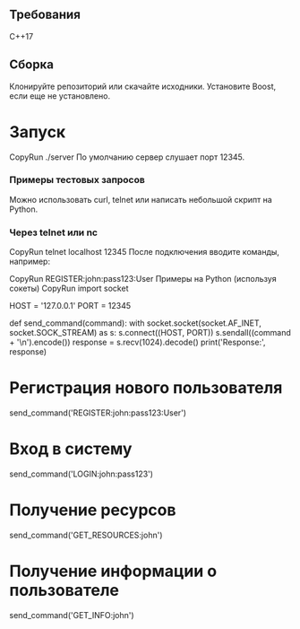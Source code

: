 ## Требования
C++17
## Сборка
Клонируйте репозиторий или скачайте исходники.
Установите Boost, если еще не установлено.
# Запуск
CopyRun
./server
По умолчанию сервер слушает порт 12345.

### Примеры тестовых запросов
Можно использовать curl, telnet или написать небольшой скрипт на Python.

### Через telnet или nc
CopyRun
telnet localhost 12345
После подключения вводите команды, например:

CopyRun
REGISTER:john:pass123:User
Примеры на Python (используя сокеты)
CopyRun
import socket

HOST = '127.0.0.1'
PORT = 12345

def send_command(command):
    with socket.socket(socket.AF_INET, socket.SOCK_STREAM) as s:
        s.connect((HOST, PORT))
        s.sendall((command + '\n').encode())
        response = s.recv(1024).decode()
        print('Response:', response)

# Регистрация нового пользователя
send_command('REGISTER:john:pass123:User')

# Вход в систему
send_command('LOGIN:john:pass123')

# Получение ресурсов
send_command('GET_RESOURCES:john')

# Получение информации о пользователе
send_command('GET_INFO:john')
